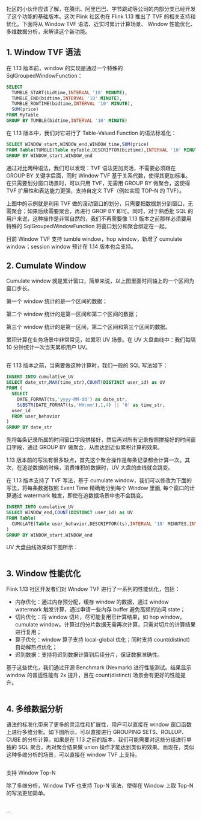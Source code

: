 

社区的小伙伴应该了解，在腾讯、阿里巴巴、字节跳动等公司的内部分支已经开发了这个功能的基础版本。这次 Flink 社区也在 Flink 1.13 推出了 TVF 的相关支持和优化。下面将从 Window TVF 语法、近实时累计计算场景、 Window 性能优化、多维数据分析，来解读这个新功能。

## 1. Window TVF 语法

在 1.13 版本前，window 的实现是通过一个特殊的 SqlGroupedWindowFunction：
```sql
SELECT
  TUMBLE_START(bidtime,INTERVAL '10' MINUTE),
  TUMBLE_END(bidtime,INTERVAL '10' MINUTE),
  TUMBLE_ROWTIME(bidtime,INTERVAL '10' MINUTE),
  SUM(price)
FROM MyTable
GROUP BY TUMBLE(bidtime,INTERVAL '10' MINUTE)
```
在 1.13 版本中，我们对它进行了 Table-Valued Function 的语法标准化：
```sql
SELECT WINDOW_start,WINDOW_end,WINDOW_time,SUM(price)
FROM Table(TUMBLE(Table myTable,DESCRIPTOR(biztime),INTERVAL '10' MINUTE))
GROUP BY WINDOW_start,WINDOW_end
```
通过对比两种语法，我们可以发现：TVF 语法更加灵活，不需要必须跟在 GROUP BY 关键字后面，同时 Window TVF 基于关系代数，使得其更加标准。在只需要划分窗口场景时，可以只用 TVF，无需用 GROUP BY 做聚合，这使得 TVF 扩展性和表达能力更强，支持自定义 TVF（例如实现 TOP-N 的 TVF）。



上图中的示例就是利用 TVF 做的滚动窗口的划分，只需要把数据划分到窗口，无需聚合；如果后续需要聚合，再进行 GROP BY 即可。同时，对于熟悉批 SQL 的用户来说，这种操作是非常自然的，我们不再需要像 1.13 版本之前那样必须要用特殊的 SqlGroupedWindowFunction 将窗口划分和聚合绑定在一起。


目前 Window TVF 支持 tumble window，hop window，新增了 cumulate window；session window 预计在 1.14 版本也会支持。

## 2. Cumulate Window

Cumulate window 就是累计窗口，简单来说，以上图里面时间轴上的一个区间为窗口步长。

第一个 window 统计的是一个区间的数据；


第二个 window 统计的是第一区间和第二个区间的数据；


第三个 window 统计的是第一区间，第二个区间和第三个区间的数据。


累积计算在业务场景中非常常见，如累积 UV 场景。在 UV 大盘曲线中：我们每隔 10 分钟统计一次当天累积用户 UV。

![]()

在 1.13 版本之前，当需要做这种计算时，我们一般的 SQL 写法如下：
```sql
INSERT INTO cumulative_UV
SELECT date_str,MAX(time_str),COUNT(DISTINCT user_id) as UV
FROM (
  SELECT
    DATE_FORMAT(ts,'yyyy-MM-dd') as date_str,
    SUBSTR(DATE_FORMAT(ts,'HH:mm'),1,4) || '0' as time_str,
  user_id
  FROM user_behavior
)
GROUP BY date_str
```
先将每条记录所属的时间窗口字段拼接好，然后再对所有记录按照拼接好的时间窗口字段，通过 GROUP BY 做聚合，从而达到近似累积计算的效果。

1.13 版本前的写法有很多缺点，首先这个聚合操作是每条记录都会计算一次。其次，在追逆数据的时候，消费堆积的数据时，UV 大盘的曲线就会跳变。


在 1.13 版本支持了 TVF 写法，基于 cumulate window，我们可以修改为下面的写法，将每条数据按照 Event Time 精确地分到每个 Window 里面, 每个窗口的计算通过 watermark 触发，即使在追数据场景中也不会跳变。

```sql
INSERT INTO cumulative_UV
SELECT WINDOW_end,COUNT(DISTINCT user_id) as UV
FROM Table(
  CUMULATE(Table user_behavior,DESCRIPTOR(ts),INTERVAL '10' MINUTES,INTERVAL '1' DAY))
)
GROUP BY WINDOW_start,WINDOW_end
```
UV 大盘曲线效果如下图所示：

![]()

## 3. Window 性能优化

Flink 1.13 社区开发者们对 Window TVF 进行了一系列的性能优化，包括：
- 内存优化：通过内存预分配，缓存 window 的数据，通过 window watermark 触发计算，通过申请一些内存 buffer 避免高频的访问 state；
- 切片优化：将 window 切片，尽可能复用已计算结果，如 hop window，cumulate window。计算过的分片数据无需再次计算，只需对切片的计算结果进行复用；
- 算子优化：window 算子支持 local-global 优化；同时支持 count(distinct) 自动解热点优化；
- 迟到数据：支持将迟到数据计算到后续分片，保证数据准确性。

基于这些优化，我们通过开源 Benchmark (Nexmark) 进行性能测试。结果显示 window 的普适性能有 2x 提升，且在 count(distinct) 场景会有更好的性能提升。

![]()

## 4. 多维数据分析

语法的标准化带来了更多的灵活性和扩展性，用户可以直接在 window 窗口函数上进行多维分析。如下图所示，可以直接进行 GROUPING SETS、ROLLUP、CUBE 的分析计算。如果是在 1.13 之前的版本，我们可能需要对这些分组进行单独的 SQL 聚合，再对聚合结果做 union 操作才能达到类似的效果。而现在，类似这种多维分析的场景，可以直接在 window TVF 上支持。

![]()

支持 Window Top-N

除了多维分析，Window TVF 也支持 Top-N 语法，使得在 Window 上取 Top-N 的写法更加简单。

![]()

...
